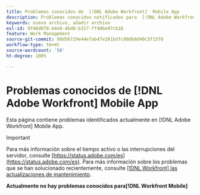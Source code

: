 ```yaml
---
title: Problemas conocidos de  [!DNL Adobe Workfront]  Mobile App
description: Problemas conocidos notificados para  [!DNL Adobe Workfront]  Mobile App
keywords: nuevo archivo, añadir archivo
exl-id: 9f48d0f8-b4e8-4bd8-b317-ff406e97cb1b
feature: Work Management
source-git-commit: 98d56729e44e7ab47e201bdfc00db8d40c5f15f6
workflow-type: tm+mt
source-wordcount: '58'
ht-degree: 100%

---
```


# Problemas conocidos de [!DNL Adobe Workfront] Mobile App

Esta página contiene problemas identificados actualmente en [!DNL Adobe Workfront] Mobile App.

>[!IMPORTANT]
>
>Para más información sobre el tiempo activo o las interrupciones del servidor, consulte [https://status.adobe.com/es](https://status.adobe.com/es). Para más información sobre los problemas que se han solucionado recientemente, consulte [[!DNL Workfront] las actualizaciones de mantenimiento](../maintenance/current-updates.md).

**Actualmente no hay problemas conocidos para[!DNL Workfront Mobile]**

<!--

## Current Issues

|Issue  |Last Modified   | 
|---|---|
|Issue text  | YYYY/MM/DD  | 

-->
